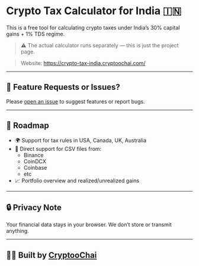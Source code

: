 # Crypto Tax Calculator for India 🇮🇳

This is a free tool for calculating crypto taxes under India’s 30% capital gains + 1% TDS regime.

> ⚠️ The actual calculator runs separately — this is just the project page.

> Website: https://crypto-tax-india.cryptoochai.com/
---

## 📢 Feature Requests or Issues?

Please [open an issue](https://github.com/CryptooChai/crypto-tax-calc-help/issues) to suggest features or report bugs.

---

## 🚧 Roadmap

- 🌍 Support for tax rules in USA, Canada, UK, Australia
- 🧾 Direct support for CSV files from:
  - Binance
  - CoinDCX
  - Coinbase
  - etc
- 📈 Portfolio overview and realized/unrealized gains

---

## 🔒 Privacy Note

Your financial data stays in your browser. We don’t store or transmit anything.

---

## 👨‍💻 Built by [CryptooChai](https://www.youtube.com/@CryptooChai)
